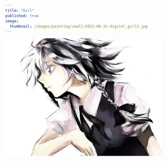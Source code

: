 ```yaml
---
title: "Girl"
published: true
image: 
  thumbnail: /images/painting/small/2012-08-31-digital_girl2.jpg
---
```

<img src="/images/painting/2012-08-31-digital_girl2.jpg">

